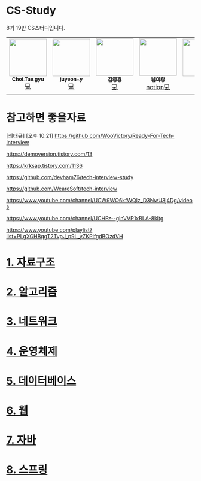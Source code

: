 # CS-Study
8기 19반 CS스터디입니다.
<!-- ALL-CONTRIBUTORS-LIST:START - Do not remove or modify this section -->
<!-- prettier-ignore-start -->
<!-- markdownlint-disable -->
<table>
  <tr>
    <td align="center"><a href="https://github.com/suker80"><img src="https://avatars.githubusercontent.com/u/39821474?v=4?s=100" width="100px;" alt=""/><br /><sub><b>Choi Tae gyu </b></sub></a><br /><a href="https://github.com/ssafy8th-cs-study/CS-Study/commits?author=suker80" title="Code">💻</a></td>
    <td align="center"><a href="https://github.com/juyeon-y"><img src="https://avatars.githubusercontent.com/u/52191425?v=4?s=100" width="100px;" alt=""/><br /><sub><b>juyeon-y</b></sub></a><br /><a href="https://github.com/ssafy8th-cs-study/CS-Study/commits?author=juyeon-y" title="Code">💻</a></td>
    <td align="center"><a href="https://github.com/hubhubhub98"><img src="https://avatars.githubusercontent.com/u/54929520?v=4?s=100" width="100px;" alt=""/><br /><sub><b>김영경</b></sub></a><br /><a href="https://github.com/ssafy8th-cs-study/CS-Study/commits?author=hubhubhub98" title="Code">💻</a></td>
    <td align="center"><a href="https://github.com/irang6v6"><img src="https://avatars.githubusercontent.com/u/42470768?v=4?s=100" width="100px;" alt=""/><br /><sub><b>남이랑</b></sub></a><br /><a href="https://irangeight.notion.site/1-f6e5a966b41f4e57804c7f5da58866e0" title="Code">notion💻</a></td>
    <td align="center"><a href="https://github.com/bora2292"><img src="https://avatars.githubusercontent.com/u/110080343?v=4?s=100" width="100px;" alt=""/><br /><sub><b>bora</b></sub></a><br /><a href="https://github.com/ssafy8th-cs-study/CS-Study/commits?author=bora2292" title="Code">💻</a></td>
  </tr>
</table>

<!-- markdownlint-restore -->
<!-- prettier-ignore-end -->

<!-- ALL-CONTRIBUTORS-LIST:END -->


# 참고하면 좋을자료

[최태규] [오후 10:21] https://github.com/WooVictory/Ready-For-Tech-Interview

https://demoversion.tistory.com/13

https://krksap.tistory.com/1136

https://github.com/devham76/tech-interview-study

https://github.com/WeareSoft/tech-interview

https://www.youtube.com/channel/UCW9WO6kfWQlz_D3NwU3j4Dg/videos

https://www.youtube.com/channel/UCHFz--glnVVP1xBLA-8kltg

https://www.youtube.com/playlist?list=PLgXGHBqgT2TvpJ_p9L_yZKPifgdBOzdVH


# [1. 자료구조](./content/자료구조.md)
# [2. 알고리즘](./content/알고리즘.md)
# [3. 네트워크](./content/네트워크.md)
# [4. 운영체제](./content/운영체제.md)
# [5. 데이터베이스](./content/데이터베이스.md)
# [6. 웹](./content/웹.md)
# [7. 자바](./content/자바.md)
# [8. 스프링](./content/스프링.md)





